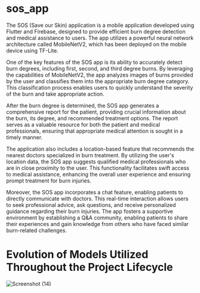 # sos_app
The SOS (Save our Skin) application is a mobile application developed using Flutter and Firebase, designed to provide efficient burn degree detection and medical assistance to users. The app utilizes a powerful neural network architecture called MobileNetV2, which has been deployed on the mobile device using TF-Lite.

One of the key features of the SOS app is its ability to accurately detect burn degrees, including first, second, and third degree burns. By leveraging the capabilities of MobileNetV2, the app analyzes images of burns provided by the user and classifies them into the appropriate burn degree category. This classification process enables users to quickly understand the severity of the burn and take appropriate action.

After the burn degree is determined, the SOS app generates a comprehensive report for the patient, providing crucial information about the burn, its degree, and recommended treatment options. The report serves as a valuable resource for both the patient and medical professionals, ensuring that appropriate medical attention is sought in a timely manner.

The application also includes a location-based feature that recommends the nearest doctors specialized in burn treatment. By utilizing the user's location data, the SOS app suggests qualified medical professionals who are in close proximity to the user. This functionality facilitates swift access to medical assistance, enhancing the overall user experience and ensuring prompt treatment for burn injuries.


Moreover, the SOS app incorporates a chat feature, enabling patients to directly communicate with doctors. This real-time interaction allows users to seek professional advice, ask questions, and receive personalized guidance regarding their burn injuries. The app fosters a supportive environment by establishing a Q&A community, enabling patients to share their experiences and gain knowledge from others who have faced similar burn-related challenges.

# Evolution of Models Utilized Throughout the Project Lifecycle

![Screenshot (14)](https://github.com/jamal022/sos_app/assets/69757846/9ff6e287-73c1-498b-8faf-ba49de48bc39)
